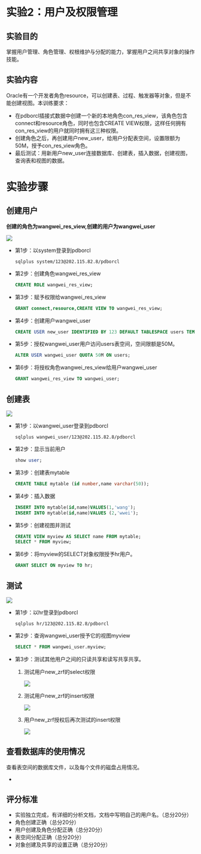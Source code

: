 # 实验2：用户及权限管理

## 实验目的

掌握用户管理、角色管理、权根维护与分配的能力，掌握用户之间共享对象的操作技能。

## 实验内容

Oracle有一个开发者角色resource，可以创建表、过程、触发器等对象，但是不能创建视图。本训练要求：

- 在pdborcl插接式数据中创建一个新的本地角色con_res_view，该角色包含connect和resource角色，同时也包含CREATE VIEW权限，这样任何拥有con_res_view的用户就同时拥有这三种权限。
- 创建角色之后，再创建用户new_user，给用户分配表空间，设置限额为50M，授予con_res_view角色。
- 最后测试：用新用户new_user连接数据库、创建表，插入数据，创建视图，查询表和视图的数据。

# 实验步骤

## 创建用户

**创建的角色为wangwei_res_view,创建的用户为wangwei_user**

![](https://raw.githubusercontent.com/GoToThePast/oracle/master/test2/1.jpg)

- 第1步：以system登录到pdborcl

  ```
  sqlplus system/123@202.115.82.8/pdborcl
  ```

- 第2步：创建角色wangwei_res_view

  ```sql
  CREATE ROLE wangwei_res_view;
  ```

- 第3步：赋予权限给wangwei_res_view

  ```sql
  GRANT connect,resource,CREATE VIEW TO wangwei_res_view;
  ```

- 第4步：创建用户wangwei_user

  ```sql
  CREATE USER new_user IDENTIFIED BY 123 DEFAULT TABLESPACE users TEMPORARY 
  ```

- 第5步：授权wangwei_user用户访问users表空间，空间限额是50M。

  ```sql
  ALTER USER wangwei_user QUOTA 50M ON users;
  ```

- 第6步：将授权角色wangwei_res_view给用户wangwei_user

  ```sql
  GRANT wangwei_res_view TO wangwei_user;
  ```




## 创建表

![](https://raw.githubusercontent.com/GoToThePast/oracle/master/test2/2.jpg)

- 第1步：以wangwei_user登录到pdborcl

  ```
  sqlplus wangwei_user/123@202.115.82.8/pdborcl
  ```

- 第2步：显示当前用户

  ```sql
  show user;
  ```

- 第3步：创建表mytable

  ```sql
  CREATE TABLE mytable (id number,name varchar(50));
  ```

- 第4步：插入数据

  ```sql
  INSERT INTO mytable(id,name)VALUES(1,'wang');
  INSERT INTO mytable(id,name)VALUES (2,'wwei');
  ```

- 第5步：创建视图并测试

  ```sql
  CREATE VIEW myview AS SELECT name FROM mytable;
  SELECT * FROM myview;
  ```

- 第6步：将myview的SELECT对象权限授予hr用户。

  ```sql
  GRANT SELECT ON myview TO hr;
  ```


## 测试

![](https://raw.githubusercontent.com/GoToThePast/oracle/master/test2/3.jpg)

- 第1步：以hr登录到pdborcl

  ```
  sqlplus hr/123@202.115.82.8/pdborcl
  ```

- 第2步：查询wangwei_user授予它的视图myview

  ```sql
  SELECT * FROM wangwei_user.myview;
  ```

- 第3步：测试其他用户之间的只读共享和读写共享共享。

  1. 测试用户new_zrf的select权限
  
     ![](https://raw.githubusercontent.com/GoToThePast/oracle/master/test2/%E6%B5%8B%E8%AF%95%E5%85%B6%E4%BB%96%E7%94%A8%E6%88%B7select.jpg)
  
  2. 测试用户new_zrf的insert权限
  
     ![](https://raw.githubusercontent.com/GoToThePast/oracle/master/test2/%E6%B5%8B%E8%AF%95%E5%85%B6%E4%BB%96%E7%94%A8%E6%88%B7_insert1.jpg)
  
  3. 用户new_zrf授权后再次测试的insert权限
  
     ![](https://raw.githubusercontent.com/GoToThePast/oracle/master/test2/%E6%B5%8B%E8%AF%95%E5%85%B6%E4%BB%96%E7%94%A8%E6%88%B7_insert2.jpg)

## 查看数据库的使用情况

查看表空间的数据库文件，以及每个文件的磁盘占用情况。

- 

## 评分标准

- 实验独立完成，有详细的分析文档，文档中写明自己的用户名。（总分20分）
- 角色创建正确（总分20分）
- 用户创建及角色分配正确（总分20分）
- 表空间分配正确（总分20分）
- 对象创建及共享的设置正确（总分20分）